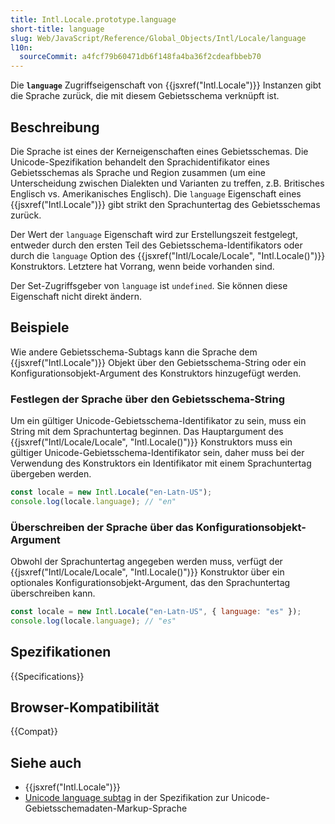 ```yaml
---
title: Intl.Locale.prototype.language
short-title: language
slug: Web/JavaScript/Reference/Global_Objects/Intl/Locale/language
l10n:
  sourceCommit: a4fcf79b60471db6f148fa4ba36f2cdeafbbeb70
---
```


Die **`language`** Zugriffseigenschaft von {{jsxref("Intl.Locale")}} Instanzen gibt die Sprache zurück, die mit diesem Gebietsschema verknüpft ist.

## Beschreibung

Die Sprache ist eines der Kerneigenschaften eines Gebietsschemas. Die Unicode-Spezifikation behandelt den Sprachidentifikator eines Gebietsschemas als Sprache und Region zusammen (um eine Unterscheidung zwischen Dialekten und Varianten zu treffen, z.B. Britisches Englisch vs. Amerikanisches Englisch). Die `language` Eigenschaft eines {{jsxref("Intl.Locale")}} gibt strikt den Sprachuntertag des Gebietsschemas zurück.

Der Wert der `language` Eigenschaft wird zur Erstellungszeit festgelegt, entweder durch den ersten Teil des Gebietsschema-Identifikators oder durch die `language` Option des {{jsxref("Intl/Locale/Locale", "Intl.Locale()")}} Konstruktors. Letztere hat Vorrang, wenn beide vorhanden sind.

Der Set-Zugriffsgeber von `language` ist `undefined`. Sie können diese Eigenschaft nicht direkt ändern.

## Beispiele

Wie andere Gebietsschema-Subtags kann die Sprache dem {{jsxref("Intl.Locale")}} Objekt über den Gebietsschema-String oder ein Konfigurationsobjekt-Argument des Konstruktors hinzugefügt werden.

### Festlegen der Sprache über den Gebietsschema-String

Um ein gültiger Unicode-Gebietsschema-Identifikator zu sein, muss ein String mit dem Sprachuntertag beginnen. Das Hauptargument des {{jsxref("Intl/Locale/Locale", "Intl.Locale()")}} Konstruktors muss ein gültiger Unicode-Gebietsschema-Identifikator sein, daher muss bei der Verwendung des Konstruktors ein Identifikator mit einem Sprachuntertag übergeben werden.

```js
const locale = new Intl.Locale("en-Latn-US");
console.log(locale.language); // "en"
```

### Überschreiben der Sprache über das Konfigurationsobjekt-Argument

Obwohl der Sprachuntertag angegeben werden muss, verfügt der {{jsxref("Intl/Locale/Locale", "Intl.Locale()")}} Konstruktor über ein optionales Konfigurationsobjekt-Argument, das den Sprachuntertag überschreiben kann.

```js
const locale = new Intl.Locale("en-Latn-US", { language: "es" });
console.log(locale.language); // "es"
```

## Spezifikationen

{{Specifications}}

## Browser-Kompatibilität

{{Compat}}

## Siehe auch

- {{jsxref("Intl.Locale")}}
- [Unicode language subtag](https://www.unicode.org/reports/tr35/#unicode_language_subtag_validity) in der Spezifikation zur Unicode-Gebietsschemadaten-Markup-Sprache
